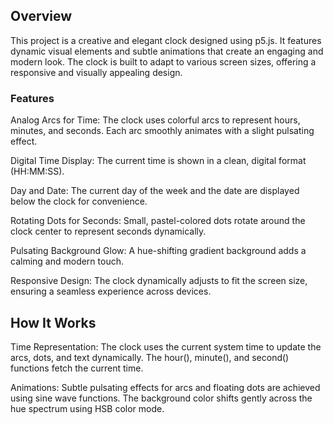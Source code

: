 ## Overview
This project is a creative and elegant clock designed using p5.js. It features dynamic visual elements and subtle animations that create an engaging and modern look. The clock is built to adapt to various screen sizes, offering a responsive and visually appealing design.

### Features
Analog Arcs for Time:
The clock uses colorful arcs to represent hours, minutes, and seconds.
Each arc smoothly animates with a slight pulsating effect.

Digital Time Display:
The current time is shown in a clean, digital format (HH:MM:SS).

Day and Date:
The current day of the week and the date are displayed below the clock for convenience.

Rotating Dots for Seconds:
Small, pastel-colored dots rotate around the clock center to represent seconds dynamically.

Pulsating Background Glow:
A hue-shifting gradient background adds a calming and modern touch.

Responsive Design:
The clock dynamically adjusts to fit the screen size, ensuring a seamless experience across devices.

## How It Works

Time Representation:
The clock uses the current system time to update the arcs, dots, and text dynamically.
The hour(), minute(), and second() functions fetch the current time.

Animations:
Subtle pulsating effects for arcs and floating dots are achieved using sine wave functions.
The background color shifts gently across the hue spectrum using HSB color mode.
